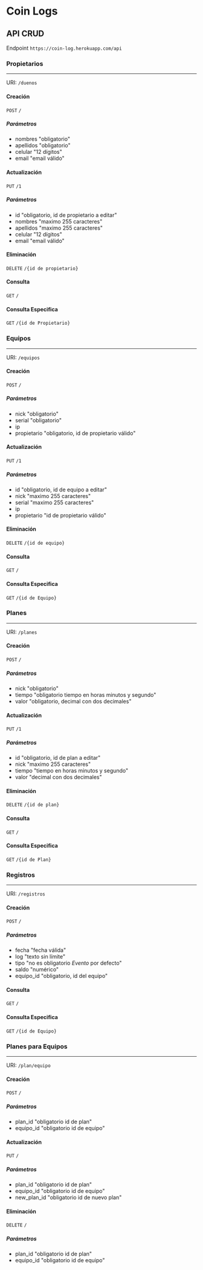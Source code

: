 # Coin Logs

## API CRUD
Endpoint `https://coin-log.herokuapp.com/api`
### Propietarios
---
URI: ``/duenos``
#### Creación
``POST``
``/``
##### Parámetros
- nombres "obligatorio"
- apellidos "obligatorio"
- celular "12 dígitos"
- email "email válido"
#### Actualización
``PUT``
``/1``
##### Parámetros
- id "obligatorio, id de propietario a editar"
- nombres "maximo 255 caracteres"
- apellidos "maximo 255 caracteres"
- celular "12 dígitos"
- email "email válido"

#### Eliminación
``DELETE``
``/{id de propietario}``

#### Consulta
``GET``
``/``
#### Consulta Especifica
``GET``
``/{id de Propietario}``

### Equipos
---
URI: ``/equipos``
#### Creación
``POST``
``/``
##### Parámetros
- nick "obligatorio"
- serial "obligatorio"
- ip 
- propietario "obligatorio, id de propietario válido"
#### Actualización
``PUT``
``/1``
##### Parámetros
- id "obligatorio, id de equipo a editar"
- nick "maximo 255 caracteres"
- serial "maximo 255 caracteres"
- ip
- propietario "id de propietario válido"

#### Eliminación
``DELETE``
``/{id de equipo}``

#### Consulta
``GET``
``/``

#### Consulta Especifica
``GET``
``/{id de Equipo}``

### Planes
---
URI: ``/planes``
#### Creación
``POST``
``/``
##### Parámetros
- nick "obligatorio"
- tiempo "obligatorio tiempo en horas minutos y segundo" 
- valor "obligatorio, decimal con dos decimales"
#### Actualización
``PUT``
``/1``
##### Parámetros
- id "obligatorio, id de plan a editar"
- nick "maximo 255 caracteres"
- tiempo "tiempo en horas minutos y segundo"
- valor "decimal con dos decimales"

#### Eliminación
``DELETE``
``/{id de plan}``

#### Consulta
``GET``
``/``

#### Consulta Especifica
``GET``
``/{id de Plan}``

### Registros
---
URI: ``/registros``
#### Creación
``POST``
``/``
##### Parámetros
- fecha "fecha válida"
- log "texto sin límite"
- tipo "no es obligatorio _Evento_ por defecto"
- saldo "numérico"
- equipo_id "obligatorio, id del equipo"

#### Consulta
``GET``
``/``

#### Consulta Especifica
``GET``
``/{id de Equipo}``

### Planes para Equipos
---
URI: ``/plan/equipo``
#### Creación
``POST``
``/``
##### Parámetros
- plan_id "obligatorio id de plan"
- equipo_id "obligatorio id de equipo"

#### Actualización
``PUT``
``/``
##### Parámetros
- plan_id "obligatorio id de plan"
- equipo_id "obligatorio id de equipo"
- new_plan_id "obligatorio id de nuevo plan"

#### Eliminación
``DELETE``
``/``
##### Parámetros
- plan_id "obligatorio id de plan"
- equipo_id "obligatorio id de equipo"
